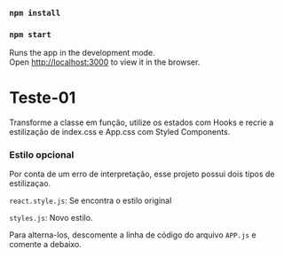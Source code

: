 ### `npm install`

### `npm start`

Runs the app in the development mode.<br />
Open [http://localhost:3000](http://localhost:3000) to view it in the browser.

# Teste-01

Transforme a classe em função, utilize os estados com Hooks e recrie a estilização de index.css e App.css com Styled Components.

### Estilo opcional

Por conta de um erro de interpretação, esse projeto possui dois tipos de estilizaçao.

`react.style.js`: Se encontra o estilo original
 
 `styles.js`: Novo estilo.
 
 Para alterna-los, descomente a linha de código do arquivo `APP.js` e comente a debaixo.
